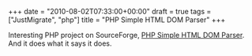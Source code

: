 +++
date = "2010-08-02T07:33:00+00:00"
draft = true
tags = ["JustMigrate", "php"]
title = "PHP Simple HTML DOM Parser"
+++
<p>Interesting PHP project on SourceForge, <a href="http://simplehtmldom.sourceforge.net/index.htm">PHP Simple HTML DOM Parser</a>. And it does what it says it does.</p>